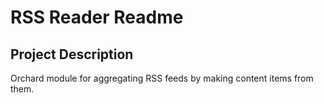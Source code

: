 # RSS Reader Readme



## Project Description

Orchard module for aggregating RSS feeds by making content items from them.